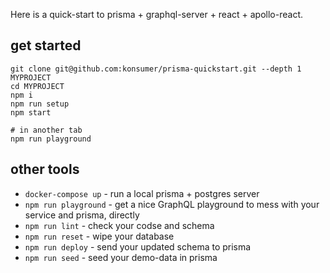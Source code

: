 Here is a quick-start to prisma + graphql-server + react + apollo-react.

## get started

```
git clone git@github.com:konsumer/prisma-quickstart.git --depth 1 MYPROJECT
cd MYPROJECT
npm i
npm run setup
npm start

# in another tab
npm run playground
```

## other tools

* `docker-compose up` - run a local prisma + postgres server
* `npm run playground` - get a nice GraphQL playground to mess with your service and prisma, directly
* `npm run lint` - check your codse and schema
* `npm run reset` - wipe your database
* `npm run deploy` - send your updated schema to prisma
* `npm run seed` - seed your demo-data in prisma